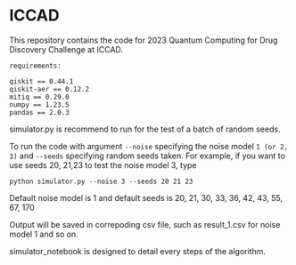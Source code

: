 # ICCAD

This repository contains the code for 2023 Quantum Computing for Drug Discovery Challenge at ICCAD.

```
requirements:

qiskit == 0.44.1
qiskit-aer == 0.12.2
mitiq == 0.29.0
numpy == 1.23.5
pandas == 2.0.3
```
simulator.py is recommend to run for the test of a batch of random seeds.

To run the code with argument ```--noise``` specifying the noise model ```1 (or 2, 3)``` and `--seeds` specifying random seeds taken. 
For example, if you want to use seeds 20, 21,23 to test the noise model 3, type

```
python simulator.py --noise 3 --seeds 20 21 23

```
Default noise model is 1 and default seeds is 20, 21, 30, 33, 36, 42, 43, 55, 67, 170

Output will be saved in correpoding csv file, such as result_1.csv for noise model 1 and so on.

simulator_notebook is designed to detail every steps of the algorithm.

